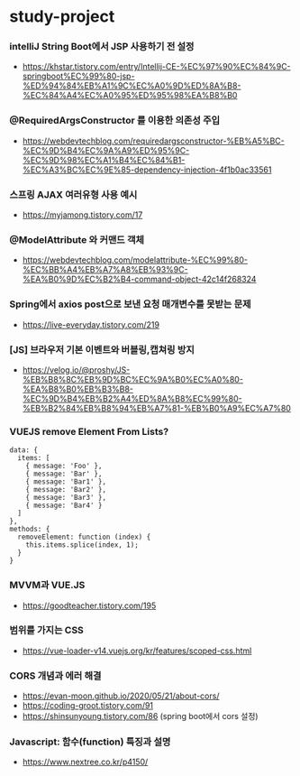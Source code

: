 # study-project

### intelliJ String Boot에서 JSP 사용하기 전 설정
- https://khstar.tistory.com/entry/Intellij-CE-%EC%97%90%EC%84%9C-springboot%EC%99%80-jsp-%ED%94%84%EB%A1%9C%EC%A0%9D%ED%8A%B8-%EC%84%A4%EC%A0%95%ED%95%98%EA%B8%B0




### @RequiredArgsConstructor 를 이용한 의존성 주입
- https://webdevtechblog.com/requiredargsconstructor-%EB%A5%BC-%EC%9D%B4%EC%9A%A9%ED%95%9C-%EC%9D%98%EC%A1%B4%EC%84%B1-%EC%A3%BC%EC%9E%85-dependency-injection-4f1b0ac33561



### 스프링 AJAX 여러유형 사용 예시
- https://myjamong.tistory.com/17



### @ModelAttribute 와 커맨드 객체
- https://webdevtechblog.com/modelattribute-%EC%99%80-%EC%BB%A4%EB%A7%A8%EB%93%9C-%EA%B0%9D%EC%B2%B4-command-object-42c14f268324


### Spring에서 axios post으로 보낸 요청 매개변수를 못받는 문제
- https://live-everyday.tistory.com/219


### [JS] 브라우저 기본 이벤트와 버블링,캡쳐링 방지
- https://velog.io/@proshy/JS-%EB%B8%8C%EB%9D%BC%EC%9A%B0%EC%A0%80-%EA%B8%B0%EB%B3%B8-%EC%9D%B4%EB%B2%A4%ED%8A%B8%EC%99%80-%EB%B2%84%EB%B8%94%EB%A7%81-%EB%B0%A9%EC%A7%80

### VUEJS remove Element From Lists?
```
data: {
  items: [
    { message: 'Foo' },
    { message: 'Bar' },
    { message: 'Bar1' },
    { message: 'Bar2' },
    { message: 'Bar3' },
    { message: 'Bar4' }
  ]
},
methods: {
  removeElement: function (index) {
    this.items.splice(index, 1);
  }
}
```

### MVVM과 VUE.JS
- https://goodteacher.tistory.com/195


### 범위를 가지는 CSS
- https://vue-loader-v14.vuejs.org/kr/features/scoped-css.html

### CORS 개념과 에러 해결
- https://evan-moon.github.io/2020/05/21/about-cors/
- https://coding-groot.tistory.com/91
- https://shinsunyoung.tistory.com/86 (spring boot에서 cors 설정)

### Javascript: 함수(function) 특징과 설명
- https://www.nextree.co.kr/p4150/


